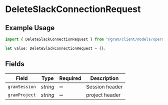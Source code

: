 # DeleteSlackConnectionRequest

## Example Usage

```typescript
import { DeleteSlackConnectionRequest } from "@gram/client/models/operations";

let value: DeleteSlackConnectionRequest = {};
```

## Fields

| Field              | Type               | Required           | Description        |
| ------------------ | ------------------ | ------------------ | ------------------ |
| `gramSession`      | *string*           | :heavy_minus_sign: | Session header     |
| `gramProject`      | *string*           | :heavy_minus_sign: | project header     |